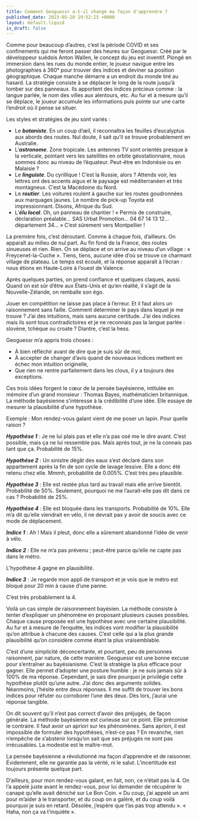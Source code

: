 ```yaml
---
title: Comment Geoguessr a-t-il changé ma façon d'apprendre ?
published_date: 2023-05-28 19:52:25 +0000
layout: default.liquid
is_draft: false
---
```


Comme pour beaucoup d’autres, c’est la période COVID et ses confinements qui me feront passer des heures sur Geoguessr. Créé par le développeur suédois Anton Wallen, le concept du jeu est inventif. Plongé en immersion dans les rues du monde entier, le joueur navigue entre les photographies à 360° pour trouver des indices et deviner sa position géographique. Chaque manche démarre a un endroit du monde tiré au hasard. La stratégie consiste à se déplacer le long de la route jusqu’à tomber sur des panneaux. Ils apportent des indices précieux comme : la langue parlée, le nom des villes aux alentours, etc. Au fur et à mesure qu’il se déplace, le joueur accumule les informations puis pointe sur une carte l’endroit où il pense se situer.

Les styles et stratégies de jeu sont variés : 

* Le ***botaniste***. En un coup d’œil, il reconnaîtra les feuilles d’eucalyptus aux abords des routes. Nul doute, il sait qu’il se trouve probablement en Australie.
* L’***astronome***. Zone tropicale. Les antennes TV sont orientés presque à la verticale, pointant vers les satellites en orbite géostationnaire, nous sommes donc au niveau de l’équateur. Peut-être en Indonésie ou en Malaisie ?
* Le ***linguiste***. Du cyrillique ! C’est la Russie, alors ? Attends voir, les lettres ont des accents aigus et le paysage est méditerranéen et très montagneux. C’est la Macédoine du Nord.
* Le ***routier***. Les voitures roulent à gauche sur les routes goudronnées aux marquages jaunes. Le nombre de pick-up Toyota est impressionnant. Disons, Afrique du Sud.
* L’***élu local***. Oh, un panneau de chantier ! « Permis de construire, déclaration préalable… SAS Urbat Promotion… 04 67 14 13 12… département 34… » C’est sûrement vers Montpellier !

La première fois, c’est déroutant. Comme à chaque fois, d’ailleurs. On apparaît au milieu de nul part. Au fin fond de la France, des routes sinueuses et rien. Rien. On se déplace et on arrive au niveau d’un village : « Freycenet-la-Cuche ». Tiens, tiens, aucune idée d’où se trouve ce charmant village de plateau. Le temps est écoulé, et la réponse apparaît à l’écran : nous étions en Haute-Loire à l’ouest de Valence.

Après quelques parties, on prend confiance et quelques claques, aussi. Quand on est sûr d’être aux États-Unis et qu’en réalité, il s’agit de la Nouvelle-Zélande, on remballe son égo.

Jouer en compétition ne laisse pas place à l’erreur. Et il faut alors un raisonnement sans faille. Comment déterminer le pays dans lequel je me trouve ? J’ai des intuitions, mais sans aucune certitude. J’ai des indices mais ils sont tous contradictoires et je ne reconnais pas la langue parlée : slovène, tchèque ou croate ? Diantre, c’est la hess.

Geoguessr m’a appris trois choses :

* À bien réfléchir avant de dire que je suis sûr de moi,
* À accepter de changer d’avis quand de nouveaux indices mettent en échec mon intuition originelle,
* Que rien ne rentre parfaitement dans les clous, il y a toujours des exceptions.

Ces trois idées forgent le cœur de la pensée bayésienne, intitulée en mémoire d’un grand monsieur : Thomas Bayes, mathématicien britannique. La méthode bayésienne s’intéresse à la crédibilité d’une idée. Elle essaye de mesurer la plausibilité d’une hypothèse.


Exemple : Mon rendez-vous galant vient de me poser un lapin. Pour quelle raison ?

***Hypothèse 1*** : Je ne lui plais pas et elle n’a pas osé me le dire avant. C’est possible, mais ça ne lui ressemble pas. Mais après tout, je ne la connais pas tant que ça. Probabilité de 15%.

***Hypothèse 2*** : Un sinistre dégât des eaux s’est déclaré dans son appartement après la fin de son cycle de lavage lessive. Elle a donc été retenu chez elle. Mmmh, probabilité de 0.005%. C’est très peu plausible.

***Hypothèse 3*** : Elle est restée plus tard au travail mais elle arrive bientôt. Probabilité de 50%. Seulement, pourquoi ne me l’aurait-elle pas dit dans ce cas ? Probabilité de 25%.

***Hypothèse 4*** : Elle est bloquée dans les transports. Probabilité de 10%. Elle m’a dit qu’elle viendrait en vélo, il ne devrait pas y avoir de soucis avec ce mode de déplacement.

***Indice 1*** : Ah ! Mais il pleut, donc elle a sûrement abandonné l’idée de venir à vélo.

***Indice 2*** : Elle ne m’a pas prévenu ; peut-être parce qu’elle ne capte pas dans le métro.

L’hypothèse 4 gagne en plausibilité.

***Indice 3*** : Je regarde mon appli de transport et je vois que le métro est bloqué pour 20 min à cause d’une panne.

C’est très probablement la 4.


Voilà un cas simple de raisonnement bayésien. La méthode consiste à tenter d’expliquer un phénomène en proposant plusieurs causes possibles. Chaque cause proposée est une hypothèse avec une certaine plausibilité. Au fur et à mesure de l’enquête, les indices vont modifier la plausibilité qu’on attribue à chacune des causes. C’est celle qui a la plus grande plausibilité qu’on considère comme étant la plus vraisemblable.

C’est d’une simplicité déconcertante, et pourtant, peu de personnes raisonnent, par nature, de cette manière. Geoguessr est une bonne excuse pour s’entraîner au bayésianisme. C’est la stratégie la plus efficace pour gagner. Elle permet d’adopter une posture humble : je ne suis jamais sûr à 100% de ma réponse. Cependant, je sais dire pourquoi je privilégie cette hypothèse plutôt qu’une autre. J’ai donc des arguments solides. Néanmoins, j’hésite entre deux réponses. Il me suffit de trouver les bons indices pour réfuter ou corroborer l’une des deux. Dès lors, j’aurai une réponse tangible.

On dit souvent qu’il n’est pas correct d’avoir des préjugés, de façon générale. La méthode bayésienne est curieuse sur ce point. Elle préconise le contraire. Il faut avoir un apriori sur les phénomènes. Sans apriori, il est impossible de formuler des hypothèses, n’est-ce pas ? En revanche, rien n’empêche de s’abstenir lorsqu’on sait que ses préjugés ne sont pas irrécusables. La modestie est le maître-mot.

La pensée bayésienne a révolutionné ma façon d’apprendre et de raisonner. Évidemment, elle ne garantie pas la vérité, ni le salut. L’incertitude est toujours présente quelque part.

D’ailleurs, pour mon rendez-vous galant, en fait, non, ce n’était pas la 4. On l’a appelé juste avant le rendez-vous, pour lui demander de récupérer le canapé qu’elle avait déniché sur Le Bon Coin. « Du coup, j’ai appelé un ami pour m’aider à le transporter, et du coup on a galéré, et du coup voilà pourquoi je suis en retard. Désolée, j’espère que t’as pas trop attendu ». « Haha, non ça va t’inquiète ».
